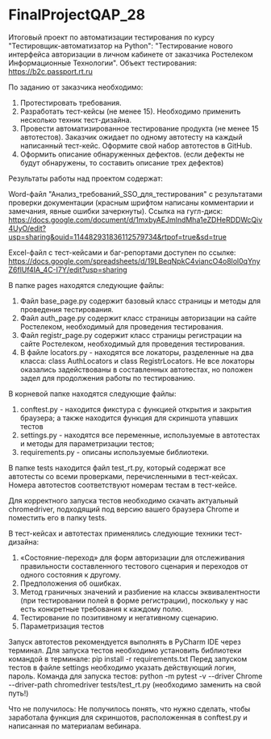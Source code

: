 # FinalProjectQAP_28

Итоговый проект по автоматизации тестирования по курсу "Тестировщик-автоматизатор на Python":
"Тестирование нового интерфейса авторизации в личном кабинете от заказчика Ростелеком Информационные Технологии".
Объект тестирования: https://b2c.passport.rt.ru

По заданию от заказчика необходимо:
1.	Протестировать требования.
2.	Разработать тест-кейсы (не менее 15). Необходимо применить несколько техник тест-дизайна.
3.	Провести автоматизированное тестирование продукта (не менее 15 автотестов). Заказчик ожидает по одному автотесту на каждый написанный тест-кейс. Оформите свой набор автотестов в GitHub.
4.	Оформить описание обнаруженных дефектов. (если дефекты не будут обнаружены, то составить описание трех дефектов)

Результаты работы над проектом содержат:

Word-файл "Анализ_требований_SSO_для_тестирования" с результатами проверки документации (красным шрифтом написаны комментарии и замечания, явные ошибки зачеркнуты). 
Ссылка на гугл-диск: https://docs.google.com/document/d/1mxbyAEJmlndMha1eZDHeRDDWcQiv4UyO/edit?usp=sharing&ouid=114482931836112579734&rtpof=true&sd=true

Excel-файл с тест-кейсами и баг-репортами доступен по ссылке: https://docs.google.com/spreadsheets/d/19LBeqNpkC4viancO4o8lol0qYnyZ6flUf4IA_4C-I7Y/edit?usp=sharing

В папке pages находятся следующие файлы:
1.	Файл base_page.py содержит базовый класс страницы и методы для проведения тестирования.
2.	Файл auth_page.py содержит класс страницы авторизации на сайте Ростелеком, необходимый для проведения тестирования.
3.	Файл registr_page.py содержит класс страницы регистрации на сайте Ростелеком, необходимый для проведения тестирования.
4.	В файле locators.py - находятся все локаторы, разделенные на два класса: class AuthLocators и class RegistrLocators.
Не все локаторы оказались задействованы в составленных автотестах, но положен задел для продолжения работы по тестированию.

В корневой папке находятся следующие файлы:
1.	conftest.py - находится фикстура с функцией открытия и закрытия браузера; а также находится функция для скриншота упавших тестов 
2.	settings.py - находятся все переменные, используемые в автотестах и методы для параметризации тестов;
3.	requirements.py - описаны используемые библиотеки.

В папке tests находится файл test_rt.py, который содержат все автотесты со всеми проверками, перечисленными в тест-кейсах.
Номера автотестов соответствуют номерам тестам в тест-кейсе.

Для корректного запуска тестов необходимо скачать актуальный chromedriver, подходящий под версию вашего браузера Chrome и поместить его в папку tests.

В тест-кейсах и автотестах применялись следующие техники тест-дизайна:
1. «Состояние-переход» для форм авторизации для отслеживания правильности составленного тестового сценария и переходов от одного состояния к другому.
2. Предположения об ошибках. 
3. Метод граничных значений и разбиение на классы эквивалентности (при тестировании полей в форме регистрации), поскольку у нас есть конкретные требования к каждому полю.
4. Тестирование по позитивному и негативному сценарию.
5. Параметризация тестов

Запуск автотестов рекомендуется выполнять в PyCharm IDE через терминал.
Для запуска тестов необходимо установить библиотеки командой в терминале: pip install -r requirements.txt
Перед запуском тестов в файле settings необходимо указать действующий логин, пароль.
Команда для запуска тестов: python -m pytest -v --driver Chrome --driver-path chromedriver tests/test_rt.py (необходимо заменить на свой путь!)

Что не получилось: 
Не получилось понять, что нужно сделать, чтобы заработала функция для скриншотов, расположенная в conftest.py и написанная по материалам вебинара.
